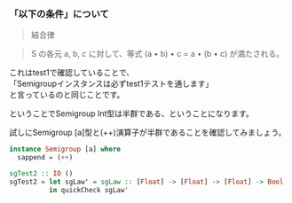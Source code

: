 ### 「以下の条件」について

> 結合律

> S の各元 a, b, c に対して、等式 (a • b) • c = a • (b • c) が満たされる。

これはtest1で確認していることで、  
「Semigroupインスタンスは必ずtest1テストを通します」  
と言っているのと同じことです。

ということでSemigroup Int型は半群である、ということになります。


試しにSemigroup [a]型と(++)演算子が半群であることを確認してみましょう。

```haskell
instance Semigroup [a] where
  sappend = (++)

sgTest2 :: IO ()
sgTest2 = let sgLaw' = sgLaw :: [Float] -> [Float] -> [Float] -> Bool
          in quickCheck sgLaw'
```
